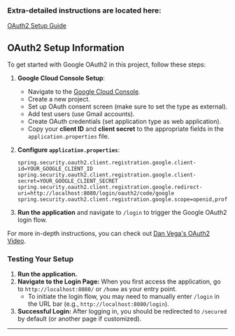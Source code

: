 ### Extra-detailed instructions are located here:
[OAuth2 Setup Guide](docs/oauth2-setup.md)

## OAuth2 Setup Information

To get started with Google OAuth2 in this project, follow these steps:

1. **Google Cloud Console Setup**:
   - Navigate to the [Google Cloud Console](https://console.cloud.google.com/).
   - Create a new project.
   - Set up OAuth consent screen (make sure to set the type as external).
   - Add test users (use Gmail accounts).
   - Create OAuth credentials (set application type as web application).
   - Copy your **client ID** and **client secret** to the appropriate fields in the `application.properties` file.

2. **Configure `application.properties`**:
   ```
   spring.security.oauth2.client.registration.google.client-id=YOUR_GOOGLE_CLIENT_ID
   spring.security.oauth2.client.registration.google.client-secret=YOUR_GOOGLE_CLIENT_SECRET
   spring.security.oauth2.client.registration.google.redirect-uri=http://localhost:8080/login/oauth2/code/google
   spring.security.oauth2.client.registration.google.scope=openid,profile,email
   ```

3. **Run the application** and navigate to `/login` to trigger the Google OAuth2 login flow.

For more in-depth instructions, you can check out [Dan Vega's OAuth2 Video](https://www.youtube.com/watch?v=s8p5LyZrxmw).

### Testing Your Setup

1. **Run the application.**
2. **Navigate to the Login Page:** When you first access the application, go to `http://localhost:8080/` or `/home` as your entry point.
   - To initiate the login flow, you may need to manually enter `/login` in the URL bar (e.g., `http://localhost:8080/login`).
3. **Successful Login:** After logging in, you should be redirected to `/secured` by default (or another page if customized).

---

